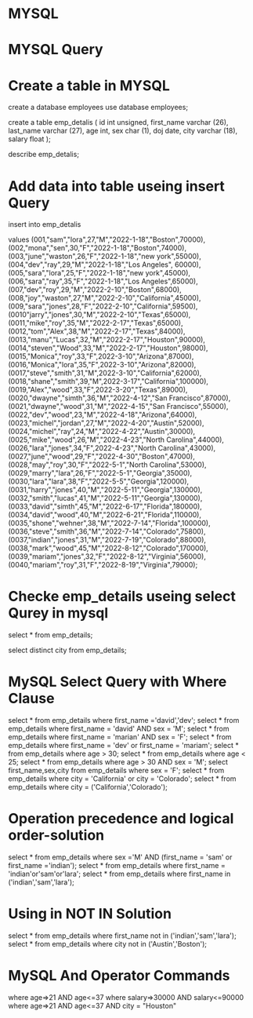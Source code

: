 # MYSQL

# MYSQL Query

# Create a table in  MYSQL 

create a database employees
use database employees;

create a table emp_detalis (
id int unsigned,
first_name varchar (26),
last_name varchar (27),
age int,
sex char (1),
doj date,
city varchar (18),
salary float
);

describe emp_detalis;

# Add data into table useing insert Query

insert into emp_detalis

values (001,"sam","lora",27,"M","2022-1-18","Boston",70000),
(002,"mona","sen",30,"F","2022-1-18","Boston",74000),
(003,"june","waston",26,"F","2022-1-18","new york",55000),
(004,"dev","ray",29,"M","2022-1-18","Los Angeles", 60000),
(005,"sara","lora",25,"F","2022-1-18","new york",45000),
(006,"sara","ray",35,"F","2022-1-18","Los Angeles",65000),
(007,"dev","roy",29,"M","2022-2-10","Boston",68000),
(008,"joy","waston",27,"M","2022-2-10","California",45000),
(009,"sara","jones",28,"F","2022-2-10","California",59500),
(0010"jarry","jones",30,"M","2022-2-10","Texas",65000),
(0011,"mike","roy",35,"M","2022-2-17","Texas",65000),
(0012,"tom","Alex",38,"M","2022-2-17","Texas",84000),
(0013,"manu","Lucas",32,"M","2022-2-17","Houston",90000),
(0014,"steven","Wood",33,"M","2022-2-17","Houston",98000),
(0015,"Monica","roy",33,"F",2022-3-10","Arizona",87000),
(0016,"Monica","lora",35,"F",2022-3-10","Arizona",82000),
(0017,"steve","smith",31,"M",2022-3-10","California",62000),
(0018,"shane","smith",39,"M",2022-3-17","California",100000),
(0019,"Alex","wood",33,"F",2022-3-20","Texas",89000),
(0020,"dwayne","simth",36,"M","2022-4-12","San Francisco",87000),
(0021,"dwayne","wood",31,"M","2022-4-15","San Francisco",55000),
(0022,"dev","wood",23,"M","2022-4-18","Arizona",64000),
(0023,"michel","jordan",27,"M","2022-4-20","Austin",52000),
(0024,"michel","ray",24,"M","2022-4-22","Austin",30000),
(0025,"mike","wood",26,"M","2022-4-23","North Carolina",44000),
(0026,"lara","jones",34,"F",2022-4-23","North Carolina",43000),
(0027,"june","wood",29,"F","2022-4-30","Boston",47000),
(0028,"may","roy",30,"F","2022-5-1","North Carolina",53000),
(0029,"marry","lara",26,"F","2022-5-1","Georgia",35000),
(0030,"lara","lara",38,"F","2022-5-5","Georgia",120000),
(0031,"harry","jones",40,"M","2022-5-11","Georgia",130000),
(0032,"smith","lucas",41,"M","2022-5-11","Georgia",130000),
(0033,"david","simth",45,"M","2022-6-17","Florida",180000),
(0034,"david","wood",40,"M","2022-6-21","Florida",110000),
(0035,"shone","wehner",38,"M","2022-7-14","Florida",100000),
(0036,"steve","smith",36,"M","2022-7-14","Colorado",75800),
(0037,"indian","jones",31,"M","2022-7-19","Colorado",88000),
(0038,"mark","wood",45,"M","2022-8-12","Colorado",170000),
(0039,"mariam","jones",32,"F","2022-8-12","Virginia",56000),
(0040,"mariam","roy",31,"F","2022-8-19","Virginia",79000);

# Checke emp_details useing select Qurey in mysql 

select * from emp_details;

select distinct city from emp_details;



# MySQL Select Query with Where Clause

select * from emp_details where first_name ='david','dev';
select * from emp_details where first_name = 'david' AND sex = 'M';
select * from emp_details where first_name = 'marian' AND sex = 'F';
select * from emp_details where first_name = 'dev' or first_name = 'mariam';
select * from emp_details where age > 30;
select * from emp_details where age < 25;
select * from emp_details where age > 30 AND sex = 'M';
select first_name,sex,city from emp_details where sex = 'F';
select * from emp_details where city = 'California' or city = 'Colorado';
select * from emp_details where city = ('California','Colorado');

# Operation precedence and logical order-solution 

select * from emp_details where sex ='M' AND (first_name = 'sam' or first_name ='indian');
select * from emp_details where first_name = 'indian'or'sam'or'lara';
select * from emp_details where first_name in ('indian','sam','lara');

# Using in NOT IN Solution 

select * from emp_details where first_name not in ('indian','sam','lara');
select * from emp_details where city not in ('Austin','Boston');

# MySQL And Operator Commands

where age=>21 AND age<=37
where salary=>30000 AND salary<=90000
where age=>21 AND age<=37 AND city = "Houston"



















